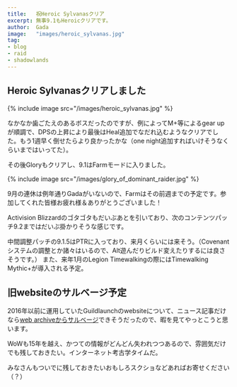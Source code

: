 ```yaml
---
title:   祝Heroic Sylvanasクリア
excerpt: 無事9.1もHeroicクリアです。
author:  Gada
image:   "images/heroic_sylvanas.jpg"
tag:
- blog
- raid
- shadowlands
---
```


## Heroic Sylvanasクリアしました

{% include image src="/images/heroic_sylvanas.jpg" %}

なかなか歯ごたえのあるボスだったのですが、例によってM+等によるgear upが順調で、DPSの上昇により最後はHeal追加でなだれ込むようなクリアでした。もう1週早く倒せたらより良かったかな（one night追加すればいけそうなくらいまではいってた）。

その後Gloryもクリアし、9.1はFarmモードに入りました。

{% include image src="/images/glory_of_dominant_raider.jpg" %}

9月の連休は例年通りGadaがいないので、Farmはその前週までの予定です。参加してくれた皆様お疲れ様＆ありがとうございました！

Activision Blizzardのゴタゴタもだいぶあとを引いており、次のコンテンツパッチ9.2まではだいぶ掛かりそうな感じです。

中間調整パッチの9.1.5はPTRに入っており、来月くらいには来そう。（Covenantシステムの調整とか諸々はいるので、Alt遊んだりビルド変えたりするには良さそうです。）
また、来年1月のLegion Timewalkingの際にはTimewalking Mythic+が導入される予定。

## 旧websiteのサルベージ予定

2016年以前に運用していたGuildlaunchのwebsiteについて、ニュース記事だけなら[web archiveからサルベージ](https://web.archive.org/web/20160318035423/http://ut.wowlaunch.com:80/index.php?gid=358155)できそうだったので、暇を見てやっとこうと思います。

WoWも15年を越え、かつての情報がどんどん失われつつあるので、雰囲気だけでも残しておきたい。インターネット考古学タイムだ。

みなさんもついでに残しておきたいおもしろスクショなどあればお寄せください（？）
